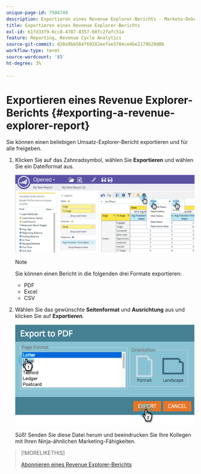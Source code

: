 ```yaml
---
unique-page-id: 7504749
description: Exportieren eines Revenue Explorer-Berichts - Marketo-Dokumente - Produktdokumentation
title: Exportieren eines Revenue Explorer-Berichts
exl-id: 61fd33f9-6cc8-4787-8357-68fc2fafc51a
feature: Reporting, Revenue Cycle Analytics
source-git-commit: d20a9bb584f69282eefae3704ce4be2179b29d0b
workflow-type: tm+mt
source-wordcount: '85'
ht-degree: 3%

---
```


# Exportieren eines Revenue Explorer-Berichts {#exporting-a-revenue-explorer-report}

Sie können einen beliebigen Umsatz-Explorer-Bericht exportieren und für alle freigeben.

1. Klicken Sie auf das Zahnradsymbol, wählen Sie **Exportieren** und wählen Sie ein Dateiformat aus.

   ![](assets/image2015-3-26-14-3a2-3a19.png)

   >[!NOTE]
   >
   >Sie können einen Bericht in die folgenden drei Formate exportieren:
   >
   >* PDF
   >* Excel
   >* CSV

1. Wählen Sie das gewünschte **Seitenformat** und **Ausrichtung** aus und klicken Sie auf **Exportieren**.

   ![](assets/image2015-3-27-16-3a18-3a34.png)

   Süß! Senden Sie diese Datei herum und beeindrucken Sie Ihre Kollegen mit Ihren Ninja-ähnlichen Marketing-Fähigkeiten.

>[!MORELIKETHIS]
>
>[Abonnieren eines Revenue Explorer-Berichts](/help/marketo/product-docs/reporting/revenue-cycle-analytics/revenue-explorer/subscribe-to-a-revenue-explorer-report.md)
